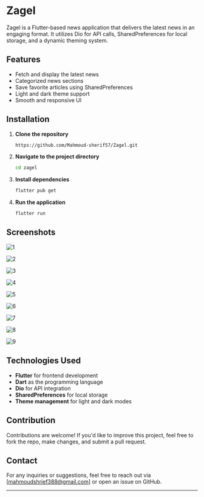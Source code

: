 # Zagel

Zagel is a Flutter-based news application that delivers the latest news in an engaging format. It utilizes Dio for API calls, SharedPreferences for local storage, and a dynamic theming system.

## Features

- Fetch and display the latest news
- Categorized news sections
- Save favorite articles using SharedPreferences
- Light and dark theme support
- Smooth and responsive UI

## Installation

1. **Clone the repository**
   ```sh
   https://github.com/Mahmoud-sherif57/Zagel.git
   ```
2. **Navigate to the project directory**
   ```sh
   cd zagel
   ```
3. **Install dependencies**
   ```sh
   flutter pub get
   ```
4. **Run the application**
   ```sh
   flutter run
   ```

## Screenshots

![1](https://github.com/user-attachments/assets/83d7ce0b-8359-47b3-ae5c-fbdbebb56fac)


![2](https://github.com/user-attachments/assets/8290c350-f6bd-48cb-a2c9-7d094c72128f)


![3](https://github.com/user-attachments/assets/b68d3c84-c9b3-4ab9-b678-9ad19682bd0b)


![4](https://github.com/user-attachments/assets/4df4264c-322e-455b-951a-77dfc52d0999)


![5](https://github.com/user-attachments/assets/44ce4115-be41-406c-bd39-35e568e701ea)


![6](https://github.com/user-attachments/assets/18f3ce81-ceae-42b3-bc7c-5fa6075909b3)


![7](https://github.com/user-attachments/assets/a3ac39ad-d05a-4ee9-b150-8ac926574f78)


![8](https://github.com/user-attachments/assets/b2e8b8c5-be13-45c9-91ba-c1bf1975e697)


![9](https://github.com/user-attachments/assets/ed848386-ca5b-46ef-a77c-7c2b1c722b2d)

## Technologies Used

- **Flutter** for frontend development
- **Dart** as the programming language
- **Dio** for API integration
- **SharedPreferences** for local storage
- **Theme management** for light and dark modes

## Contribution

Contributions are welcome! If you'd like to improve this project, feel free to fork the repo, make changes, and submit a pull request.

## Contact

For any inquiries or suggestions, feel free to reach out via [[mahmoudshrief388@gmail.com](mailto\:mahmoudshrief388@gmail.com)] or open an issue on GitHub.

---

